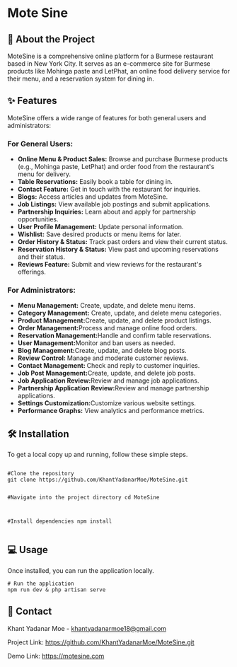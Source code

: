 <h1>Mote Sine</h1>

<h2>🚀 About the Project</h2>
<p>MoteSine is a comprehensive online platform for a Burmese restaurant based in New York City. It serves as an e-commerce site for Burmese products like Mohinga paste and LetPhat, an online food delivery service for their menu, and a reservation system for dining in.</p>

<h2>✨ Features</h2>
<p>MoteSine offers a wide range of features for both general users and administrators:</p>
<h3>For General Users:</h3>
<ul>
    <li><strong>Online Menu & Product Sales:</strong> Browse and purchase Burmese products (e.g., Mohinga paste, LetPhat) and order food from the restaurant's menu for delivery.</li>
    <li><strong>Table Reservations:</strong> Easily book a table for dining in.</li>
    <li><strong>Contact Feature:</strong> Get in touch with the restaurant for inquiries.</li>
    <li><strong>Blogs:</strong> Access articles and updates from MoteSine.</li>
    <li><strong>Job Listings:</strong> View available job postings and submit applications.</li>
    <li><strong>Partnership Inquiries:</strong> Learn about and apply for partnership opportunities.</li>
    <li><strong>User Profile Management:</strong> Update personal information.</li>
    <li><strong>Wishlist:</strong> Save desired products or menu items for later.</li>
    <li><strong>Order History & Status:</strong> Track past orders and view their current status.</li>
    <li><strong>Reservation History & Status:</strong> View past and upcoming reservations and their status.</li>
    <li><strong>Reviews Feature:</strong> Submit and view reviews for the restaurant's offerings.</li>
</ul>
<h3>For Administrators:</h3>
<ul>
    <li><strong>Menu Management:</strong> Create, update, and delete menu items.</li>
    <li><strong>Category Management:</strong> Create, update, and delete menu categories.</li>
    <li><strong>Product Management:</strong>Create, update, and delete product listings.</li>
    <li><strong>Order Management:</strong>Process and manage online food orders.</li>
    <li><strong>Reservation Management:</strong>Handle and confirm table reservations.</li>
    <li><strong>User Management:</strong>Monitor and ban users as needed.</li>
    <li><strong>Blog Management:</strong>Create, update, and delete blog posts.</li>
    <li><strong>Review Control: </strong>Manage and moderate customer reviews.</li>
    <li><strong>Contact Management: </strong>Check and reply to customer inquiries.</li>
    <li><strong>Job Post Management:</strong>Create, update, and delete job posts.</li>
    <li><strong>Job Application Review:</strong>Review and manage job applications.</li>
    <li><strong>Partnership Application Review:</strong>Review and manage partnership applications.</li>
    <li><strong>Settings Customization:</strong>Customize various website settings.</li>
    <li><strong>Performance Graphs:</strong> View analytics and performance metrics.</li>
</ul>

<h2>🛠️ Installation</h2>
<p>To get a local copy up and running, follow these simple steps.</p>
<pre><code>
#Clone the repository
git clone https://github.com/KhantYadanarMoe/MoteSine.git
    
#Navigate into the project directory
cd MoteSine

#Install dependencies
npm install 
</code></pre>

<h2>💻 Usage</h2>
<p>Once installed, you can run the application locally.</p>
<pre><code># Run the application 
npm run dev & php artisan serve 
</code></pre>

<h2>📧 Contact</h2>
<p>Khant Yadanar Moe - <a href="mailto:your.email@example.com">khantyadanarmoe18@gmail.com</a></p>
<p>Project Link: <a href="https://github.com/KhantYadanarMoe/MoteSine.git" target="_blank" rel="noopener noreferrer">https://github.com/KhantYadanarMoe/MoteSine.git</a></p>
<p>Demo Link: <a href="https://motesine.com" target="_blank" rel="noopener noreferrer">https://motesine.com</a></p>
